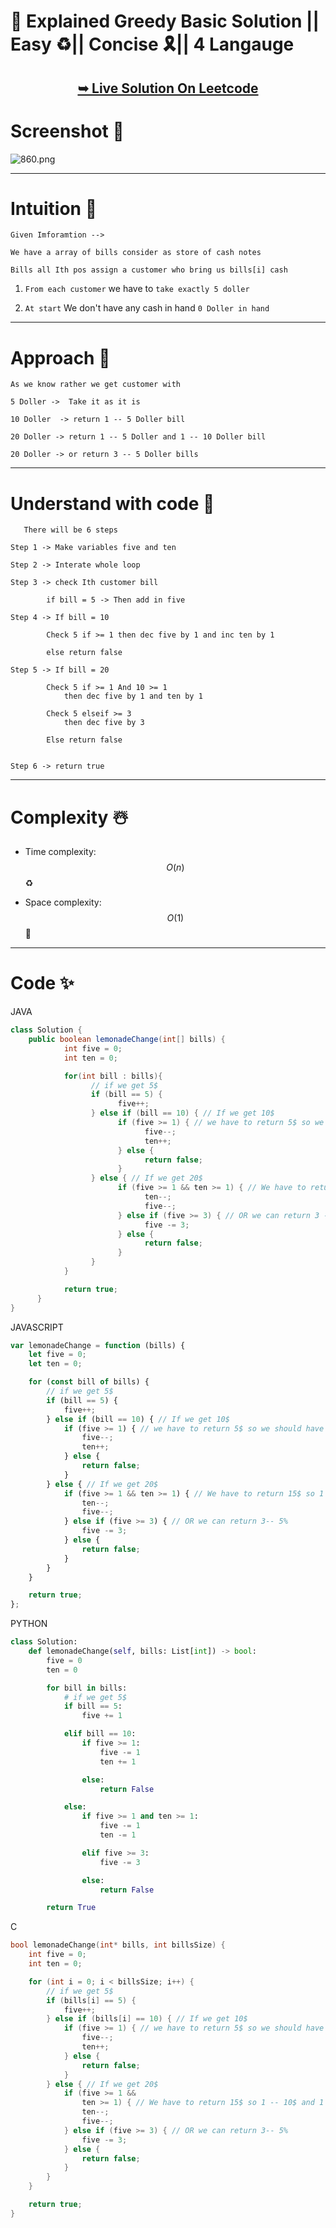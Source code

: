 # 🚀 Explained Greedy Basic Solution || Easy ♻️|| Concise 🎗️|| 4 Langauge

<h2 align="center"> 

<a href="https://leetcode.com/problems/lemonade-change/solutions/5230494/explained-greedy-basic-solution-easy-concise-4-langauge"><strong>➥ Live Solution On Leetcode</strong></a>
</h2>

# Screenshot 🎉

![860.png](https://assets.leetcode.com/users/images/0cffcafc-00cf-4180-867e-474c5abefb6f_1717062779.668169.png)

---

# Intuition 🤔

    Given Imforamtion -->

    We have a array of bills consider as store of cash notes

    
`Bills all Ith pos assign a customer who bring us bills[i] cash`

1. `From each customer` we have to `take exactly 5 doller` 

2. `At start` We don't have any cash in hand `0 Doller in hand`

--- 

# Approach 🫠

    As we know rather we get customer with 

    5 Doller ->  Take it as it is

    10 Doller  -> return 1 -- 5 Doller bill

    20 Doller -> return 1 -- 5 Doller and 1 -- 10 Doller bill

    20 Doller -> or return 3 -- 5 Doller bills

---

# Understand with code 🥰

       There will be 6 steps 

    Step 1 -> Make variables five and ten

    Step 2 -> Interate whole loop  

    Step 3 -> check Ith customer bill 

            if bill = 5 -> Then add in five

    Step 4 -> If bill = 10  

            Check 5 if >= 1 then dec five by 1 and inc ten by 1

            else return false

    Step 5 -> If bill = 20 

            Check 5 if >= 1 And 10 >= 1 
                then dec five by 1 and ten by 1

            Check 5 elseif >= 3 
                then dec five by 3

            Else return false
    

    Step 6 -> return true
---



# Complexity ☃️
- Time complexity: $$O(n)$$ ♻️
<!-- Add your time complexity here, e.g. $$O(n)$$ -->

- Space complexity: $$O(1)$$ 🚀
<!-- Add your space complexity here, e.g. $$O(n)$$ -->

---

# Code ✨

JAVA
``` JAVA []
class Solution {
    public boolean lemonadeChange(int[] bills) {
            int five = 0;
            int ten = 0;

            for(int bill : bills){
                  // if we get 5$ 
                  if (bill == 5) {
                        five++;
                  } else if (bill == 10) { // If we get 10$ 
                        if (five >= 1) { // we have to return 5$ so we should have it first
                              five--;
                              ten++;
                        } else {
                              return false;
                        }
                  } else { // If we get 20$ 
                        if (five >= 1 && ten >= 1) { // We have to return 15$ so 1 -- 10$ and 1 -- 5$
                              ten--;
                              five--;
                        } else if (five >= 3) { // OR we can return 3 -- 5% 
                              five -= 3;
                        } else {
                              return false;
                        }
                  }
            }

            return true;
      }
}
```
JAVASCRIPT
```JAVASCRIPT []
var lemonadeChange = function (bills) {
    let five = 0;
    let ten = 0;

    for (const bill of bills) {
        // if we get 5$ 
        if (bill == 5) {
            five++;
        } else if (bill == 10) { // If we get 10$ 
            if (five >= 1) { // we have to return 5$ so we should have it first
                five--;
                ten++;
            } else {
                return false;
            }
        } else { // If we get 20$ 
            if (five >= 1 && ten >= 1) { // We have to return 15$ so 1 -- 10$ and 1 -- 5$
                ten--;
                five--;
            } else if (five >= 3) { // OR we can return 3-- 5% 
                five -= 3;
            } else {
                return false;
            }
        }
    }

    return true;
};
```
PYTHON 
```PYTHON []
class Solution:
    def lemonadeChange(self, bills: List[int]) -> bool:
        five = 0
        ten = 0

        for bill in bills:
            # if we get 5$
            if bill == 5:
                five += 1

            elif bill == 10:
                if five >= 1:
                    five -= 1
                    ten += 1

                else:
                    return False

            else:
                if five >= 1 and ten >= 1:
                    five -= 1
                    ten -= 1

                elif five >= 3:
                    five -= 3

                else:
                    return False

        return True

```
C
```c []
bool lemonadeChange(int* bills, int billsSize) {
    int five = 0;
    int ten = 0;

    for (int i = 0; i < billsSize; i++) {
        // if we get 5$
        if (bills[i] == 5) {
            five++;
        } else if (bills[i] == 10) { // If we get 10$
            if (five >= 1) { // we have to return 5$ so we should have it first
                five--;
                ten++;
            } else {
                return false;
            }
        } else { // If we get 20$
            if (five >= 1 &&
                ten >= 1) { // We have to return 15$ so 1 -- 10$ and 1 -- 5$
                ten--;
                five--;
            } else if (five >= 3) { // OR we can return 3-- 5%
                five -= 3;
            } else {
                return false;
            }
        }
    }

    return true;
}
```
